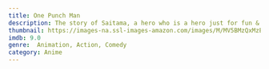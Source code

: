 ```yaml
---
title: One Punch Man
description: The story of Saitama, a hero who is a hero just for fun & can defeat his enemies with a single punch.
thumbnail: https://images-na.ssl-images-amazon.com/images/M/MV5BMzQxMzE5NzM2NV5BMl5BanBnXkFtZTgwMDQ4NTUyNzE@._V1_QL50_SY1000_CR0,0,693,1000_AL_.jpg
imdb: 9.0
genre:  Animation, Action, Comedy
category: Anime
---
```


